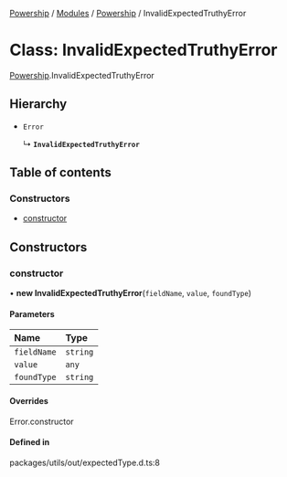 [Powership](../README.md) / [Modules](../modules.md) / [Powership](../modules/Powership.md) / InvalidExpectedTruthyError

# Class: InvalidExpectedTruthyError

[Powership](../modules/Powership.md).InvalidExpectedTruthyError

## Hierarchy

- `Error`

  ↳ **`InvalidExpectedTruthyError`**

## Table of contents

### Constructors

- [constructor](Powership.InvalidExpectedTruthyError.md#constructor)

## Constructors

### constructor

• **new InvalidExpectedTruthyError**(`fieldName`, `value`, `foundType`)

#### Parameters

| Name | Type |
| :------ | :------ |
| `fieldName` | `string` |
| `value` | `any` |
| `foundType` | `string` |

#### Overrides

Error.constructor

#### Defined in

packages/utils/out/expectedType.d.ts:8
